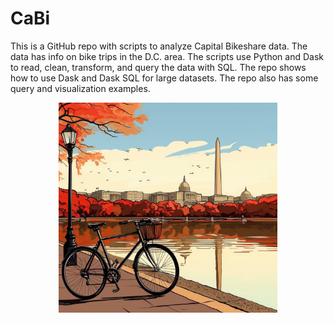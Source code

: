 # CaBi
This is a GitHub repo with scripts to analyze Capital Bikeshare data. The data has info on bike trips in the D.C. area. The scripts use Python and Dask to read, clean, transform, and query the data with SQL. The repo shows how to use Dask and Dask SQL for large datasets. The repo also has some query and visualization examples.

<p align="center">
  <img src="bike_dc_pic.jpg" width="350">
</p>
